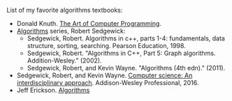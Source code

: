 
List of my favorite algorithms textbooks:

- Donald Knuth. [The Art of Computer Programming](https://www-cs-faculty.stanford.edu/~knuth/taocp.html). 
- [Algorithms](https://algs4.cs.princeton.edu/home/) series, Robert Sedgewick:
  - Sedgewick, Robert. Algorithms in c++, parts 1-4: fundamentals, data structure, sorting, searching. Pearson Education, 1998.
  - Sedgewick, Robert. "Algorithms in C++, Part 5: Graph algorithms. Addition-Wesley." (2002).
  - Sedgewick, Robert, and Kevin Wayne. "Algorithms (4th edn)." (2011).
- Sedgewick, Robert, and Kevin Wayne. [Computer science: An interdisciplinary approach](https://introcs.cs.princeton.edu/java/home/). Addison-Wesley Professional, 2016.
- Jeff Erickson. [Algorithms](http://jeffe.cs.illinois.edu/teaching/algorithms/)

